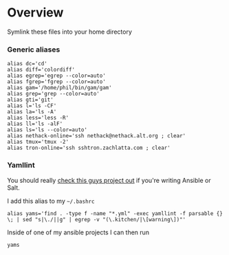 # Overview
Symlink these files into your home directory

### Generic aliases
    alias dc='cd'
    alias diff='colordiff'
    alias egrep='egrep --color=auto'
    alias fgrep='fgrep --color=auto'
    alias gam='/home/phil/bin/gam/gam'
    alias grep='grep --color=auto'
    alias gti='git'
    alias l='ls -CF'
    alias la='ls -A'
    alias less='less -R'
    alias ll='ls -alF'
    alias ls='ls --color=auto'
    alias nethack-online='ssh nethack@nethack.alt.org ; clear'
    alias tmux='tmux -2'
    alias tron-online='ssh sshtron.zachlatta.com ; clear'

### Yamllint
You should really [check this guys project out](https://github.com/adrienverge/yamllint) if you're writing Ansible or Salt.

I add this alias to my `~/.bashrc`

    alias yams='find . -type f -name "*.yml" -exec yamllint -f parsable {} \; | sed "s|\./||g" | egrep -v "(\.kitchen/|\[warning\])"'

Inside of one of my ansible projects I can then run

    yams
